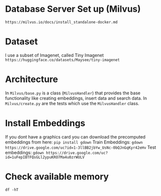 # Database Server Set up (Milvus)

`https://milvus.io/docs/install_standalone-docker.md`

# Dataset

I use a subset of Imagenet, called Tiny Imagenet
`https://huggingface.co/datasets/Maysee/tiny-imagenet`

# Architecture

In `Milvus/base.py` is a class (`MilvusHandler`) that provides the base functionality like creating embeddings, insert data and search data. In `Milvus/create.py` are the tests which use the `MilvusHandler` class.

# Install Embeddings
If you dont have a graphics card you can download the precomputed embeddings from here:
`pip install gdown`
Train Embeddings:
`gdown https://drive.google.com/uc?id=1-3llBB2jbYw_UsNc-0bQJnGqKyr42eHv`
Test embeddings:
`gdown https://drive.google.com/uc?id=1uFepIBTFQsGLl2ypuKRO7Ma4u0zrWULV`

# Check available memory
`df -hT`